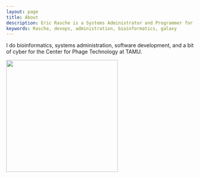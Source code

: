 ```yaml
---
layout: page
title: About 
description: Eric Rasche is a Systems Administrator and Programmer for the Center for Phage Technology
keywords: Rasche, devops, administration, bioinformatics, galaxy
---
```


I do bioinformatics, systems administration, software development, and a
bit of cyber for the Center for Phage Technology at TAMU.

<img src="{{BASE_PATH}}/assets/pics/me.jpg" width="300" />
